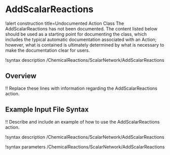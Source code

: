 # AddScalarReactions

!alert construction title=Undocumented Action Class
The AddScalarReactions has not been documented. The content listed below should be used as a starting point for
documenting the class, which includes the typical automatic documentation associated with an Action;
however, what is contained is ultimately determined by what is necessary to make the documentation
clear for users.

!syntax description /ChemicalReactions/ScalarNetwork/AddScalarReactions

## Overview

!! Replace these lines with information regarding the AddScalarReactions action.

## Example Input File Syntax

!! Describe and include an example of how to use the AddScalarReactions action.

!syntax description /ChemicalReactions/ScalarNetwork/AddScalarReactions

!syntax parameters /ChemicalReactions/ScalarNetwork/AddScalarReactions
